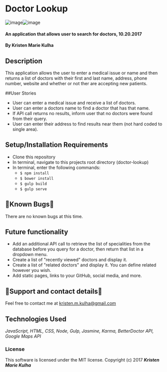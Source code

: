 # Doctor Lookup
![image](https://user-images.githubusercontent.com/15882954/31843642-0ff593f6-b5a9-11e7-87b1-2f44752d6ae4.jpg)![image](https://user-images.githubusercontent.com/15882954/31843659-2aed5982-b5a9-11e7-868d-b635b1ea1e38.jpg)

#### An application that allows user to search for doctors, 10.20.2017

#### By Kristen Marie Kulha

## Description

This application allows the user to enter a medical issue or name and then returns a list of doctors with their first and last name, address, phone number, website and whether or not ther are accepting new patients.

##User Stories

* User can enter a medical issue and receive a list of doctors.
* User can enter a doctors name to find a doctor that has that name.
* If API call returns no results, inform user that no doctors were found from their query.
* User can enter their address to find results near them (not hard coded to single area).

## Setup/Installation Requirements

* Clone this repository
* In terminal, navigate to this projects root directory (doctor-lookup)
* In terminal, enter the following commands:
  * ``` $ npm install ```
  * ``` $ bower install ```
  * ``` $ gulp build ```
  * ``` $ gulp serve ```

## 🐛Known Bugs🐛

There are no known bugs at this time.

## Future functionality

* Add an additional API call to retrieve the list of specialities from the database before you query for a doctor, then return that list in a dropdown menu.
* Create a list of "recently viewed" doctors and display it.
* Create a list of "related doctors" and display it. You can define related however you wish.
* Add static pages, links to your GitHub, social media, and more.

## 📧Support and contact details📧

Feel free to contact me at kristen.m.kulha@gmail.com

## Technologies Used

_JavaScript, HTML, CSS, Node, Gulp, Jasmine, Karma, BetterDoctor API, Google Maps API_

### License

This software is licensed under the MIT license.
Copyright (c) 2017 **_Kristen Marie Kulha_**
